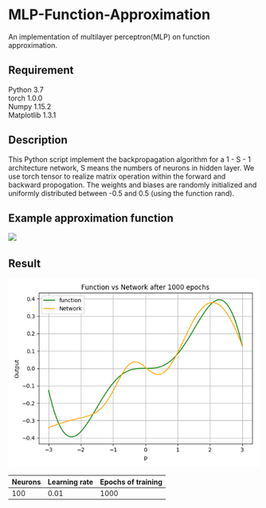 # MLP-Function-Approximation
An implementation of multilayer perceptron(MLP) on function approximation.

## Requirement
Python 3.7  
torch 1.0.0  
Numpy 1.15.2  
Matplotlib 1.3.1  

## Description
This Python script implement the backpropagation algorithm for a 1 - S - 1 architecture network, S means the numbers of neurons in hidden layer. We use torch tensor to realize matrix operation within the forward and backward propogation. The weights and biases are randomly initialized and uniformly distributed between -0.5 and 0.5 (using the function rand).

## Example approximation function
<img src="http://chart.googleapis.com/chart?cht=tx&chl= g(p) = 0.1 * p^{2} * sin(p) for -3\leq {p} \leq 3" style="border:none;">


## Result
![enter image description here](https://github.com/isthatyoung/MLP-Function-Approximation/blob/master/result/approximate_function.png)  

|Neurons |Learning rate | Epochs of training| 
|------|----------|---|
|100|0.01|1000|
